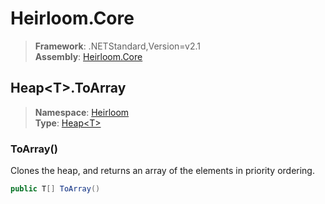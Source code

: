 # Heirloom.Core

> **Framework**: .NETStandard,Version=v2.1  
> **Assembly**: [Heirloom.Core][0]  

## Heap\<T>.ToArray

> **Namespace**: [Heirloom][0]  
> **Type**: [Heap\<T>][1]  

### ToArray()

Clones the heap, and returns an array of the elements in priority ordering.

```cs
public T[] ToArray()
```

[0]: ../Heirloom.Core.md
[1]: Heirloom.Heap[T].md
